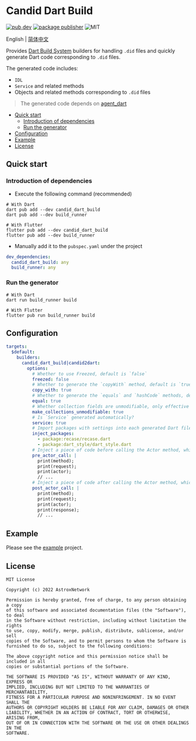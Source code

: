 # Candid Dart Build

[![pub,dev](https://img.shields.io/pub/v/candid_dart_build?color=%230175C2&label=candid_dart_build&logo=dart)](https://pub.dev/packages/candid_dart_build)
[![package publisher](https://img.shields.io/pub/publisher/candid_dart_build.svg)](https://pub.dev/packages/candid_dart_build/publisher)
![MIT](https://img.shields.io/github/license/AstroxNetwork/candid_dart)

English | [简体中文](README-ZH.md)

Provides [Dart Build System](https://github.com/dart-lang/build) builders for handling `.did` files and quickly generate
Dart code corresponding to `.did` files.

The generated code includes:

- `IDL`
- `Service` and related methods
- Objects and related methods corresponding to `.did` files

> The generated code depends on [agent_dart](https://github.com/AstroxNetwork/agent_dart)

<!-- toc -->

- [Quick start](#quick-start)
  * [Introduction of dependencies](#introduction-of-dependencies)
  * [Run the generator](#run-the-generator)
- [Configuration](#configuration)
- [Example](#example)
- [License](#license)

<!-- tocstop -->

## Quick start

### Introduction of dependencies

- Execute the following command (recommended)

```shell
# With Dart
dart pub add --dev candid_dart_build
dart pub add --dev build_runner

# With Flutter
flutter pub add --dev candid_dart_build
flutter pub add --dev build_runner
```

- Manually add it to the `pubspec.yaml` under the project

```yaml
dev_dependencies:
  candid_dart_build: any
  build_runner: any
```

### Run the generator

```shell
# With Dart
dart run build_runner build

# With Flutter
flutter pub run build_runner build
```

## Configuration

```yaml
targets:
  $default:
    builders:
      candid_dart_build|candid2dart:
        options:
          # Whether to use Freezed, default is `false`
          freezed: false
          # Whether to generate the `copyWith` method, default is `true`
          copy_with: true
          # Whether to generate the `equals` and `hashCode` methods, default is `true`
          equal: true
          # Whether collection fields are unmodifiable, only effective when Freezed is turned on, default is `true`
          make_collections_unmodifiable: true
          # Is `Service` generated automatically?
          service: true
          # Import packages with settings into each generated Dart file.
          inject_packages:
            - package:recase/recase.dart
            - package:dart_style/dart_style.dart
          # Inject a piece of code before calling the Actor method, which can reference the request parameters `request` and the parameter of type CanisterActor `actor`.
          pre_actor_call: |
            print(method);
            print(request);
            print(actor);
            // ...
          # Inject a piece of code after calling the Actor method, which can reference the request parameters `request`, the parameter of type CanisterActor `actor`, and the return result of the method `response`.
          post_actor_call: |
            print(method);
            print(request);
            print(actor);
            print(response);
            // ...
```

## Example

Please see the [example](example) project.

## License

```text
MIT License

Copyright (c) 2022 AstroxNetwork

Permission is hereby granted, free of charge, to any person obtaining a copy
of this software and associated documentation files (the "Software"), to deal
in the Software without restriction, including without limitation the rights
to use, copy, modify, merge, publish, distribute, sublicense, and/or sell
copies of the Software, and to permit persons to whom the Software is
furnished to do so, subject to the following conditions:

The above copyright notice and this permission notice shall be included in all
copies or substantial portions of the Software.

THE SOFTWARE IS PROVIDED "AS IS", WITHOUT WARRANTY OF ANY KIND, EXPRESS OR
IMPLIED, INCLUDING BUT NOT LIMITED TO THE WARRANTIES OF MERCHANTABILITY,
FITNESS FOR A PARTICULAR PURPOSE AND NONINFRINGEMENT. IN NO EVENT SHALL THE
AUTHORS OR COPYRIGHT HOLDERS BE LIABLE FOR ANY CLAIM, DAMAGES OR OTHER
LIABILITY, WHETHER IN AN ACTION OF CONTRACT, TORT OR OTHERWISE, ARISING FROM,
OUT OF OR IN CONNECTION WITH THE SOFTWARE OR THE USE OR OTHER DEALINGS IN THE
SOFTWARE.
```

